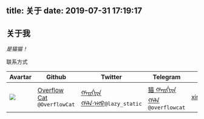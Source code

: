 title: 关于
date: 2019-07-31 17:19:17
---
## 关于我

<em>是猫猫！</em>

联系方式

| Avartar    | Github                                                       | Twitter                                                      | Telegram                                                     | Homepage                                      |
| ------ | ------------------------------------------------------------ | ------------------------------------------------------------ | ------------------------------------------------------------ | --------------------------------------------- |
| ![](https://pbs.twimg.com/profile_images/1147762797154979840/Tuezbp-c_400x400.jpg) | [Overflow Cat](https://github.com/OverflowCat) `@OverflowCat` | [ᡥᠠᡳᡤᡳᠶᠠ ᡥᠠᠯᠠ·ᠨᡝᡴᠣ](https://twitter.com/lazy_static)`@lazy_static` | [ 猫 ᡥᠠᡳᡤᡳᠶᠠ ᡥᠠᠯᠠ](https://t.me/overflowcat) `@overflowcat` | [xinshijiededa.men](http://xinshijiededa.men) |
